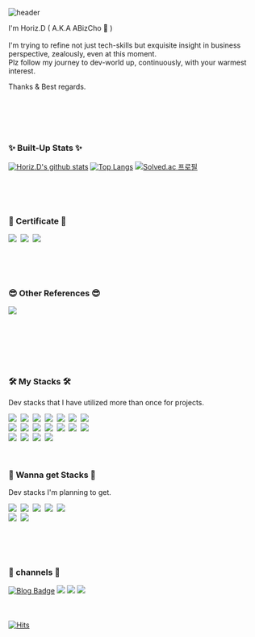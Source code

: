 ![header](https://capsule-render.vercel.app/api?type=waving&color=0:12c2e9,50:c471ed,80:f7797d&height=150&section=header&text=Hi!%20It's%20me%20Horiz.D!&fontSize=30&fontColor=ffffff&fontAlignY=35)

I'm Horiz.D ( A.K.A ABizCho 🌰 ) <br><br>
I'm trying to refine not just tech-skills but exquisite insight in business perspective, zealously, even at this moment. <br>
Plz follow my journey to dev-world up, continuously, with your warmest interest.

Thanks & Best regards.
<br><br>





## 
<br><br>

### ✨ Built-Up Stats ✨

[![Horiz.D's github stats](https://github-readme-stats.vercel.app/api?username=YebinKim&count_private=true&custom_title=Horiz.D's&nbsp;github&nbsp;👀&bg_color=30,92a8d1,f7cac9&title_color=fff&text_color=fff)](https://github.com/anuraghazra/github-readme-stats)
[![Top Langs](https://github-readme-stats.vercel.app/api/top-langs/?username=ABizCho&layout=compact&custom_title=My&nbsp;Language&nbsp;⌨️&bg_color=30,f7cac9,92a8d1&title_color=fff&text_color=fff)](https://github.com/anuraghazra/github-readme-stats) [![Solved.ac
프로필](http://mazassumnida.wtf/api/v2/generate_badge?boj=he1236)](https://solved.ac/he1236)

<br><br><br>



### 📜 Certificate 📜
<p>
   <a href="https://ifh.cc/g/MjfMoi.jpg"><img src="https://ifh.cc/g/Zo4oMU.png"/></a>&nbsp
   <a href="https://ifh.cc/g/j8vyOc.jpg"><img src="https://ifh.cc/g/cz828G.png"/></a>&nbsp
   <a href="https://ifh.cc/g/UZfZ33.png"><img src="https://ifh.cc/g/mpDAsa.png"/></a>&nbsp
</p>
<br><br><br>
   
### 😎 Other References 😎
<p>
   <a href="https://github.com/ABizCho/Baekjoon/blob/main/solved.md"><img src="https://ifh.cc/g/eHKFKJ.png"/></a>
<br><br><br>
</p>
<br><br><br>


### 🛠 My Stacks 🛠
Dev stacks that I have utilized more than once for projects.
<br>
<p>
  <img src="https://img.shields.io/badge/Python-3766AB?style=flat-square&logo=Python&logoColor=white"/></a>&nbsp
  <img src="https://img.shields.io/badge/R-276DC3?style=flat-square&logo=R&logoColor=white"/></a>&nbsp
  <img src="https://img.shields.io/badge/TensorFlow-FF6F00?style=flat-square&logo=TensorFlow&logoColor=white"/></a>&nbsp
  <img src="https://img.shields.io/badge/Tableau-E97627?style=flat-square&logo=Tableau&logoColor=white"/></a>&nbsp
  <img src="https://img.shields.io/badge/Java-007396?style=flat-square&logo=Java&logoColor=white"/></a>&nbsp 
  <img src="https://img.shields.io/badge/C++-00599C?style=flat-square&logo=C%2B%2B&logoColor=white"/></a>&nbsp 
  <img src="https://img.shields.io/badge/C-A8B9CC?style=flat-square&logo=C&logoColor=white"/></a>&nbsp
  <br>
  <img src="https://img.shields.io/badge/React-61DAFB?style=flat-square&logo=React&logoColor=white"/></a>&nbsp
  <img src="https://img.shields.io/badge/Electron-47848F?style=flat-square&logo=Electron&logoColor=white"/></a>&nbsp
  <img src="https://img.shields.io/badge/npm-CB3837?style=flat-square&logo=npm&logoColor=white"/></a>&nbsp
  <img src="https://img.shields.io/badge/yarn-2C8EBB?style=flat-square&logo=yarn&logoColor=white"/></a>&nbsp
  <img src="https://img.shields.io/badge/Javascript-ffb13b?style=flat-square&logo=javascript&logoColor=white"/></a>&nbsp
  <img src="https://img.shields.io/badge/typescript-3178C6?style=flat-square&logo=typescript&logoColor=white"/></a>&nbsp
  <img src="https://img.shields.io/badge/MUI-#007FFF?style=flat-square&logo=MUI&logoColor=white"/></a>&nbsp
  <br>
  <img src="https://img.shields.io/badge/prettier-F7B93E?style=flat-square&logo=prettier&logoColor=white"/></a>&nbsp
  <img src="https://img.shields.io/badge/ESLint-4B32C3?style=flat-square&logo=ESLint&logoColor=white"/></a>&nbsp 
  <img src="https://img.shields.io/badge/Mysql-E6B91E?style=flat-square&logo=MySql&logoColor=white"/></a>&nbsp
  <img src="https://img.shields.io/badge/Oracle-F80000?style=flat-square&logo=Oracle&logoColor=white"/></a>&nbsp
</p>
<!--<img src="https://img.shields.io/badge/심플아이콘이름-코드?style=flat-square&logo=아이콘이름&logoColor=white"/></a>&nbsp   -->

<!--https://simpleicons.org/ -심플아이콘-->


<br>

### 🦄 Wanna get Stacks 🦄
Dev stacks I'm planning to get.
<br>
<p>
  <img src="https://img.shields.io/badge/Flutter-02569B?style=flat-square&logo=Flutter&logoColor=white"/></a>&nbsp
  <img src="https://img.shields.io/badge/Django-092E20?style=flat-square&logo=Django&logoColor=white"/></a>&nbsp 
  <img src="https://img.shields.io/badge/aws-333664?style=flat-square&logo=amazon-aws&logoColor=white"/></a>&nbsp
  <img src="https://img.shields.io/badge/docker-2496ED?style=flat-square&logo=docker&logoColor=white"/></a>&nbsp
  <img src="https://img.shields.io/badge/linux Containers-333333?style=flat-square&logo=linux Containers&logoColor=white"/></a>&nbsp
  <br>
  <img src="https://img.shields.io/badge/mongoDB-47A248?style=flat-square&logo=mongoDB&logoColor=white"/></a>&nbsp
  <img src="https://img.shields.io/badge/Socket.io-010101?style=flat-square&logo=Socket.io&logoColor=white"/></a>&nbsp
</p>

<br><br><br>

### 🚝 channels 🚝
[![Blog Badge](https://img.shields.io/badge/-Blog-92a8d1?logo=naver&logoColor=white&link=https://blog.naver.com/he12569)](https://blog.naver.com/he12569)
<a href="https://velog.io/@he1256"><img src="https://img.shields.io/badge/Tech%20Blog-11B48A?style=flat-square&logo=Vimeo&logoColor=white&link=https://velog.io/@he1256"/></a>
<a href="https://www.instagram.com/horiz.d/"><img src="https://img.shields.io/badge/Instagram-E4405F?style=flat-square&logo=Instagram&logoColor=white&link=https://www.instagram.com/horiz.d/"/></a>  <a href="mailto:he1236@ajou.ac.kr"><img src="https://img.shields.io/badge/Gmail-d14836?style=flat-square&logo=Gmail&logoColor=white&link=he1236@ajou.ac.kr"/></a>
<br><br><br><br>
[![Hits](https://hits.seeyoufarm.com/api/count/incr/badge.svg?url=https%3A%2F%2Fgithub.com%2FABizCho&count_bg=%2379C83D&title_bg=%23555555&icon=&icon_color=%23E7E7E7&title=hits&edge_flat=false)](https://hits.seeyoufarm.com)




